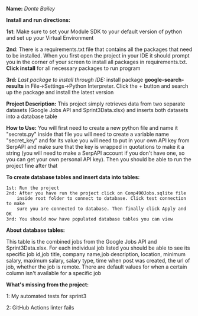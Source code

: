 **Name:** _Donte Bailey_

**Install and run directions:**

**1st**: Make sure to set your Module SDK to
your default version of python and set
up your Virtual Environment

**2nd**: There is a requirements.txt file that contains all the packages that need to be
installed. When you first open the project in your IDE it should prompt you in the corner
of your screen to install all packages in requirements.txt. **Click install** for all necessary
packages to run program

**3rd:** *Last package to install through IDE:* install package **google-search-results** 
in File->Settings->Python Interpreter. Click the + button and search up the package 
and install the latest version


**Project Description:** This project simply 
retrieves data from two separate datasets (Google Jobs API and Sprint3Data.xlsx) 
and inserts both datasets into a database table


**How to Use:** You will first need to create a 
new python file and name it "secrets.py"
inside that file you will need to create
a variable name "secret_key" and for its
value you will need to put in your own
API key from SerpAPI and make sure that
the key is wrapped in quotations to make it
a string (you will need to make a SerpAPI 
account if you don't have one, so you can
get your own personal API key). Then you 
should be able to run the project fine
after that

**To create database tables and insert data into tables:**

    1st: Run the project
    2nd: After you have run the project click on Comp490Jobs.sqlite file
        inside root folder to connect to database. Click test connection to make
        sure you are connected to database. Then finally click Apply and OK
    3rd: You should now have populated database tables you can view 

**About database tables:** 

This table is the combined jobs from the Google Jobs API and Sprint3Data.xlsx.
For each individual job listed you should be able to see its specific job id,job title,
company name,job description, location, minimum salary, maximum salary, salary type, time
when post was created, the url of job, whether the job is remote. There are default values
for when a certain column isn't available for a specific job


**What's missing from the project:**

 1: My automated tests for sprint3

2: GitHub Actions linter fails



